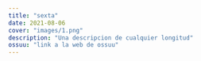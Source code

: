 ```yaml
---
title: "sexta"
date: 2021-08-06
cover: "images/1.png"
description: "Una descripcion de cualquier longitud"
ossuu: "link a la web de ossuu"
---
```

